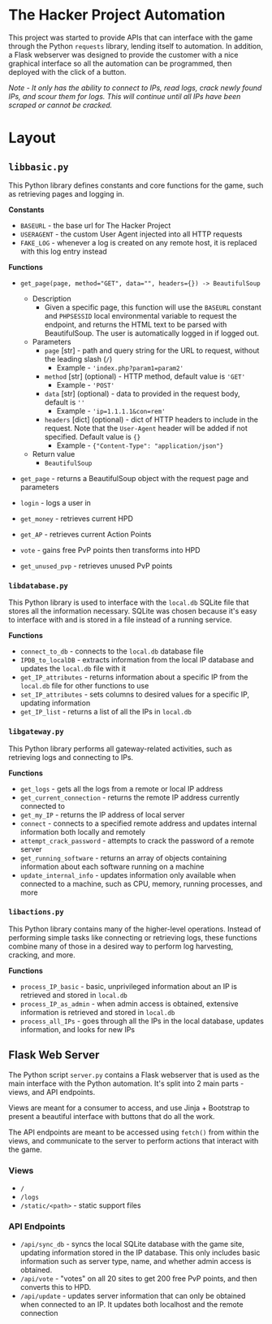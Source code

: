 # The Hacker Project Automation
This project was started to provide APIs that can interface with the game through the Python `requests` library, lending itself to automation. In addition, a Flask webserver was designed to provide the customer with a nice graphical interface so all the automation can be programmed, then deployed with the click of a button. 


*Note - It only has the ability to connect to IPs, read logs, crack newly found IPs, and scour them for logs. This will continue until all IPs have been scraped or cannot be cracked.*

# Layout
## `libbasic.py`
This Python library defines constants and core functions for the game, such as retrieving pages and logging in. 

**Constants**
- `BASEURL` - the base url for The Hacker Project
- `USERAGENT` - the custom User Agent injected into all HTTP requests
- `FAKE_LOG` - whenever a log is created on any remote host, it is replaced with this log entry instead

**Functions**
- `get_page(page, method="GET", data="", headers={}) -> BeautifulSoup`
    - Description
        - Given a specific page, this function will use the `BASEURL` constant and `PHPSESSID` local environmental variable to request the endpoint, and returns the HTML text to be parsed with BeautifulSoup. The user is automatically logged in if logged out.
    - Parameters
        - `page` [str] - path and query string for the URL to request, without the leading slash (`/`)
            - Example - `'index.php?param1=param2'`
        - `method` [str] (optional) - HTTP method, default value is `'GET'`
            - Example - `'POST'`
        - `data` [str] (optional) - data to provided in the request body, default is `''`
            - Example - `'ip=1.1.1.1&con=rem'`
        - `headers` [dict] (optional) - dict of HTTP headers to include in the request. Note that the `User-Agent` header will be added if not specified. Default value is `{}`
            - Example - `{"Content-Type": "application/json"}`
    - Return value
        - `BeautifulSoup`



- `get_page` - returns a BeautifulSoup object with the request page and parameters
- `login` - logs a user in
- `get_money` - retrieves current HPD
- `get_AP` - retrieves current Action Points
- `vote` - gains free PvP points then transforms into HPD
- `get_unused_pvp` - retrieves unused PvP points

### `libdatabase.py`
This Python library is used to interface with the `local.db` SQLite file that stores all the information necessary. SQLite was chosen because it's easy to interface with and is stored in a file instead of a running service.

**Functions**
- `connect_to_db` - connects to the `local.db` database file
- `IPDB_to_localDB` - extracts information from the local IP database and updates the `local.db` file with it
- `get_IP_attributes` - returns information about a specific IP from the `local.db` file for other functions to use
- `set_IP_attributes` - sets columns to desired values for a specific IP, updating information
- `get_IP_list` - returns a list of all the IPs in `local.db`

### `libgateway.py`
This Python library performs all gateway-related activities, such as retrieving logs and connecting to IPs.

**Functions**
- `get_logs` - gets all the logs from a remote or local IP address
- `get_current_connection` - returns the remote IP address currently connected to
- `get_my_IP` - returns the IP address of local server
- `connect` - connects to a specified remote address and updates internal information both locally and remotely
- `attempt_crack_password` - attempts to crack the password of a remote server
- `get_running_software` - returns an array of objects containing information about each software running on a machine
- `update_internal_info` - updates information only available when connected to a machine, such as CPU, memory, running processes, and more

### `libactions.py`
This Python library contains many of the higher-level operations. Instead of performing simple tasks like connecting or retrieving logs, these functions combine many of those in a desired way to perform log harvesting, cracking, and more.

**Functions**
- `process_IP_basic` - basic, unprivileged information about an IP is retrieved and stored in `local.db`
- `process_IP_as_admin` - when admin access is obtained, extensive information is retrieved and stored in `local.db`
- `process_all_IPs` - goes through all the IPs in the local database, updates information, and looks for new IPs

## Flask Web Server
The Python script `server.py` contains a Flask webserver that is used as the main interface with the Python automation. It's split into 2 main parts - views, and API endpoints. 

Views are meant for a consumer to access, and use Jinja + Bootstrap to present a beautiful interface with buttons that do all the work. 

The API endpoints are meant to be accessed using `fetch()` from within the views, and communicate to the server to perform actions that interact with the game.

### Views
* `/`
* `/logs`
* `/static/<path>` - static support files

### API Endpoints
* `/api/sync_db` - syncs the local SQLite database with the game site, updating information stored in the IP database. This only includes basic information such as server type, name, and whether admin access is obtained.
* `/api/vote` - "votes" on all 20 sites to get 200 free PvP points, and then converts this to HPD.
* `/api/update` - updates server information that can only be obtained when connected to an IP. It updates both localhost and the remote connection